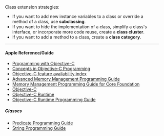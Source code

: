 Class extension strategies:
- If you want to add new instance variables to a class or override a method of a class, use __subclassing__.
- If you want to hide the implementation of a class, simplify a class's interface, or incorporate more code reuse, create a __class cluster__.
- If you want to add a method to a class, create a __class category__.

- - -

#### Apple Reference/Guide  ####

- [Programming with Objective-C](https://developer.apple.com/library/content/documentation/Cocoa/Conceptual/ProgrammingWithObjectiveC/)
- [Concepts in Objective-C Programming](https://developer.apple.com/library/content/documentation/General/Conceptual/CocoaEncyclopedia/)
- [Objective-C feature availability index](https://developer.apple.com/library/content/releasenotes/ObjectiveC/ObjCAvailabilityIndex/)
- [Advanced Memory Management Programming Guide](https://developer.apple.com/library/content/documentation/Cocoa/Conceptual/MemoryMgmt/)
- [Memory Management Programming Guide for Core Foundation](https://developer.apple.com/library/content/documentation/CoreFoundation/Conceptual/CFMemoryMgmt/)
- [Objective-C](https://developer.apple.com/documentation/objectivec)
- [Objective-C Runtime](https://developer.apple.com/documentation/objectivec/objective_c_runtime)
- [Objective-C Runtime Programming Guide](https://developer.apple.com/library/content/documentation/Cocoa/Conceptual/ObjCRuntimeGuide/)

##### Classes #####

- [Predicate Programming Guide](https://developer.apple.com/library/content/documentation/Cocoa/Conceptual/Predicates/)
- [String Programming Guide](https://developer.apple.com/library/content/documentation/Cocoa/Conceptual/Strings/)